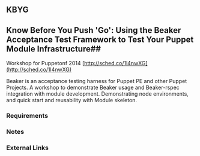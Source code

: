 KBYG
----
## Know Before You Push 'Go': Using the Beaker Acceptance Test Framework to Test Your Puppet Module Infrastructure##

Workshop for Puppetonf 2014 [http://sched.co/1l4nwXG](http://sched.co/1l4nwXG)

Beaker is an acceptance testing harness for Puppet PE and other Puppet Projects. A workshop to demonstrate Beaker usage and Beaker-rspec integration with module development. Demonstrating node environments, and quick start and reusability with Module skeleton.

### Requirements ##


### Notes ###

### External Links ###


